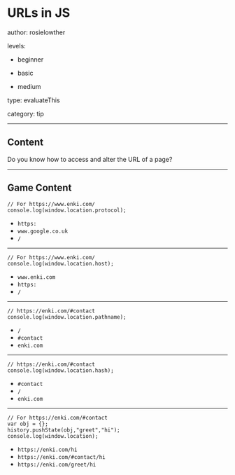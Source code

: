 # URLs in JS
author: rosielowther

levels:

  - beginner 

  - basic

  - medium

type: evaluateThis

category: tip

---
## Content

Do you know how to access and alter the URL of a page?

---
## Game Content

```
// For https://www.enki.com/
console.log(window.location.protocol);
```
* `https:`
* `www.google.co.uk`
* `/`
---
```
// For https://www.enki.com/
console.log(window.location.host);
```
* `www.enki.com`
* `https:`
* `/`
---
```
// https://enki.com/#contact
console.log(window.location.pathname);
```
* `/`
* `#contact`
* `enki.com`
---
```
// https://enki.com/#contact
console.log(window.location.hash);
```
* `#contact`
* `/`
* `enki.com`
---
```
// For https://enki.com/#contact
var obj = {};
history.pushState(obj,"greet","hi");
console.log(window.location);
```
* `https://enki.com/hi`
* `https://enki.com/#contact/hi`
* `https://enki.com/greet/hi`

